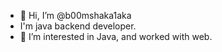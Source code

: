 - 👋 Hi, I’m @b00mshaka1aka
- I'm java backend developer.
- 👀 I’m interested in Java, and worked with web.

<!---
b00mshaka1aka/b00mshaka1aka is a ✨ special ✨ repository because its `README.md` (this file) appears on your GitHub profile.
You can click the Preview link to take a look at your changes.
--->
